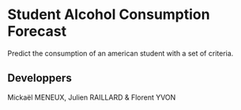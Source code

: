 # Student Alcohol Consumption Forecast
Predict the consumption of an american student with a set of criteria. 

## Developpers
Mickaël MENEUX, Julien RAILLARD & Florent YVON




